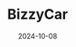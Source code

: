 ---  
layout: startup_page  
title: "BizzyCar"  
id: "bizzycar.com"  
permalink: "/bizzycarbizzycar.com10082024/"  
website: "https://www.bizzycar.com/"  
funding_round: "Growth funding"  
funding_amount: "$15M"  
investors: "Dealer Tire"  
about: "BizzyCar provides a fully-automated service platform for the automotive industry, using AI and proprietary recall data to drive customers to dealerships for recall services. This increases service revenue and customer retention for dealers, streamlining operations and improving profitability. The platform integrates with OEM systems and offers a turnkey solution, including mobile service integration."  
markets: "Autotech, Artificial Intelligence (AI), Automotive, Information Technology, Software"  
hq: "St Peters, Missouri, United States"  
founded_year: "2018"  
linkedin: "https://www.linkedin.com/company/bizzycar"  
twitter: "https://twitter.com/Bizzy_Car"  
instagram: ""  
facebook: "https://www.facebook.com/bizzycar"  
crunchbase: "https://www.crunchbase.com/organization/bizzycar"  
pitchbook: "https://pitchbook.com/profiles/company/432933-76"  

date_display: "08-Oct-2024"  
date: "2024-10-08"

# SEO Optimization  
meta_title: "BizzyCar - Growth funding Funding ($15M)"  
meta_description: "BizzyCar, BizzyCar provides a fully-automated service platform for the automotive industry, using AI and proprietary recall data to drive customers to dealershi..."  
meta_keywords: "BizzyCar, Autotech, Artificial Intelligence (AI), Automotive, Information Technology, Software, Growth funding funding"  
canonical_url: "https://startup.projectstartups.com/bizzycarbizzycar.com10082024/"  
---